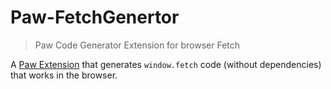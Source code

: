 # Paw-FetchGenertor

> Paw Code Generator Extension for browser Fetch

A [Paw Extension](http://luckymarmot.com/paw/extensions/) that generates `window.fetch` code (without dependencies) that works in the browser.
